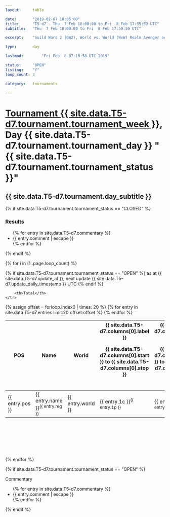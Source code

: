 ```yaml
---
layout: 	table

date: 		"2019-02-07 18:05:00"
title: 		"T5-d7 - Thu  7 Feb 18:00:00 to Fri  8 Feb 17:59:59 UTC"
subtitle: 	"Thu  7 Feb 18:00:00 to Fri  8 Feb 17:59:59 UTC"

excerpt:    "Guild Wars 2 (GW2), World vs. World (WvW) Realm Avenger achivement Tournament. \"Every Kill Counts\""

type:       day

lastmod: 		"Fri Feb  8 07:16:58 UTC 2019"

status:     "OPEN"
listing:    "Y"
loop_count: 3

category: 	tournaments

---
```

<div class="table_header">
    <h1><a href="{{ site.data.T5-d7.tournament.week_url }}">Tournament {{ site.data.T5-d7.tournament.tournament_week }}</a>, Day {{ site.data.T5-d7.tournament.tournament_day }} "{{ site.data.T5-d7.tournament.tournament_status }}"</h1>
    <h2>{{ site.data.T5-d7.tournament.day_subtitle }}</h2> 
</div>

{% if site.data.T5-d7.tournament.tournament_status == "CLOSED" %} 
<div class="commentary">
  <h3>Results</h3>
  <ul>
    {% for entry in site.data.T5-d7.commentary %}
    <li class="commentary_list">{{ entry.comment | escape }}</li>
    {% endfor %}
  </ul>
</div>
{% endif %}


{% for i in (1..page.loop_count) %}

{% if site.data.T5-d7.tournament.tournament_status == "OPEN" %} 
<span class="table_nextupdate">as at {{ site.data.T5-d7.update_at }}, next update {{ site.data.T5-d7.update_daily_timestamp }} UTC</span> 
{% endif %}

<table class="day_table">
  <colgroup>
    <col style="width:18px">
    <col style="width:55px">
    <col style="width:55px">
    <col style="width:12px">
    <col style="width:12px">
    <col style="width:12px">
    <col style="width:12px">
    <col style="width:12px">
    <col style="width:12px">
    <col style="width:12px">
    <col style="width:12px">
    <col style="width:12px">
    <col style="width:12px">
    <col style="width:12px">
    <col style="width:12px">
    <col style="width:12px">
    <col style="width:12px">
    <col style="width:12px">
    <col style="width:12px">
    <col style="width:12px">
    <col style="width:12px">
    <col style="width:12px">
    <col style="width:12px">
    <col style="width:12px">
    <col style="width:12px">
    <col style="width:12px">
    <col style="width:12px">
    <col style="width:18px">
  </colgroup>  
  <thead>
    <tr>
        <th>POS</th>
        <th class="AlignLeft">Name</th>
        <th class="AlignLeft">World</th>

<th><div class="label">{{ site.data.T5-d7.columns[0].label }}<p class="onhover">{{ site.data.T5-d7.columns[0].start }} to {{ site.data.T5-d7.columns[0].stop }}</p></div>​</th>
<th><div class="label">{{ site.data.T5-d7.columns[1].label }}<p class="onhover">{{ site.data.T5-d7.columns[1].start }} to {{ site.data.T5-d7.columns[1].stop }}</p></div>​</th>
<th><div class="label">{{ site.data.T5-d7.columns[2].label }}<p class="onhover">{{ site.data.T5-d7.columns[2].start }} to {{ site.data.T5-d7.columns[2].stop }}</p></div>​</th>
<th><div class="label">{{ site.data.T5-d7.columns[3].label }}<p class="onhover">{{ site.data.T5-d7.columns[3].start }} to {{ site.data.T5-d7.columns[3].stop }}</p></div>​</th>
<th><div class="label">{{ site.data.T5-d7.columns[4].label }}<p class="onhover">{{ site.data.T5-d7.columns[4].start }} to {{ site.data.T5-d7.columns[4].stop }}</p></div>​</th>
<th><div class="label">{{ site.data.T5-d7.columns[5].label }}<p class="onhover">{{ site.data.T5-d7.columns[5].start }} to {{ site.data.T5-d7.columns[5].stop }}</p></div>​</th>
<th><div class="label">{{ site.data.T5-d7.columns[6].label }}<p class="onhover">{{ site.data.T5-d7.columns[6].start }} to {{ site.data.T5-d7.columns[6].stop }}</p></div>​</th>
<th><div class="label">{{ site.data.T5-d7.columns[7].label }}<p class="onhover">{{ site.data.T5-d7.columns[7].start }} to {{ site.data.T5-d7.columns[7].stop }}</p></div>​</th>
<th><div class="label">{{ site.data.T5-d7.columns[8].label }}<p class="onhover">{{ site.data.T5-d7.columns[8].start }} to {{ site.data.T5-d7.columns[8].stop }}</p></div>​</th>
<th><div class="label">{{ site.data.T5-d7.columns[9].label }}<p class="onhover">{{ site.data.T5-d7.columns[9].start }} to {{ site.data.T5-d7.columns[9].stop }}</p></div>​</th>
<th><div class="label">{{ site.data.T5-d7.columns[10].label }}<p class="onhover">{{ site.data.T5-d7.columns[10].start }} to {{ site.data.T5-d7.columns[10].stop }}</p></div>​</th>

<th><div class="label">{{ site.data.T5-d7.columns[11].label }}<p class="onhover">{{ site.data.T5-d7.columns[11].start }} to {{ site.data.T5-d7.columns[11].stop }}</p></div>​</th>
<th><div class="label">{{ site.data.T5-d7.columns[12].label }}<p class="onhover">{{ site.data.T5-d7.columns[12].start }} to {{ site.data.T5-d7.columns[12].stop }}</p></div>​</th>
<th><div class="label">{{ site.data.T5-d7.columns[13].label }}<p class="onhover">{{ site.data.T5-d7.columns[13].start }} to {{ site.data.T5-d7.columns[13].stop }}</p></div>​</th>
<th><div class="label">{{ site.data.T5-d7.columns[14].label }}<p class="onhover">{{ site.data.T5-d7.columns[14].start }} to {{ site.data.T5-d7.columns[14].stop }}</p></div>​</th>
<th><div class="label">{{ site.data.T5-d7.columns[15].label }}<p class="onhover">{{ site.data.T5-d7.columns[15].start }} to {{ site.data.T5-d7.columns[15].stop }}</p></div>​</th>
<th><div class="label">{{ site.data.T5-d7.columns[16].label }}<p class="onhover">{{ site.data.T5-d7.columns[16].start }} to {{ site.data.T5-d7.columns[16].stop }}</p></div>​</th>
<th><div class="label">{{ site.data.T5-d7.columns[17].label }}<p class="onhover">{{ site.data.T5-d7.columns[17].start }} to {{ site.data.T5-d7.columns[17].stop }}</p></div>​</th>
<th><div class="label">{{ site.data.T5-d7.columns[18].label }}<p class="onhover">{{ site.data.T5-d7.columns[18].start }} to {{ site.data.T5-d7.columns[18].stop }}</p></div>​</th>
<th><div class="label">{{ site.data.T5-d7.columns[19].label }}<p class="onhover">{{ site.data.T5-d7.columns[19].start }} to {{ site.data.T5-d7.columns[19].stop }}</p></div>​</th>
<th><div class="label">{{ site.data.T5-d7.columns[20].label }}<p class="onhover">{{ site.data.T5-d7.columns[20].start }} to {{ site.data.T5-d7.columns[20].stop }}</p></div>​</th>

<th><div class="label">{{ site.data.T5-d7.columns[21].label }}<p class="onhover">{{ site.data.T5-d7.columns[21].start }} to {{ site.data.T5-d7.columns[21].stop }}</p></div>​</th>
<th><div class="label">{{ site.data.T5-d7.columns[22].label }}<p class="onhover">{{ site.data.T5-d7.columns[22].start }} to {{ site.data.T5-d7.columns[22].stop }}</p></div>​</th>
<th><div class="label">{{ site.data.T5-d7.columns[23].label }}<p class="onhover">{{ site.data.T5-d7.columns[23].start }} to {{ site.data.T5-d7.columns[23].stop }}</p></div>​</th>

        <th>Total</th>
    </tr>
  </thead>
  {% assign offset = forloop.index0 | times: 20 %}
<tbody>
{% for entry in site.data.T5-d7.entries limit:20 offset:offset %}
  <tr>
    <td class="pl{{ entry.pos }}">{{ entry.pos }}</td>
    <td class="AlignLeft">{{ entry.name }}<sup>{{ entry.reg }}</sup></td>
    <td class="AlignLeft">{{ entry.world }}</td>
    <td class="pl{{ entry.1p }}">{{ entry.1c }}<sup>{{ entry.1p }}</sup></td>
    <td class="pl{{ entry.2p }}">{{ entry.2c }}<sup>{{ entry.2p }}</sup></td>
    <td class="pl{{ entry.3p }}">{{ entry.3c }}<sup>{{ entry.3p }}</sup></td>
    <td class="pl{{ entry.4p }}">{{ entry.4c }}<sup>{{ entry.4p }}</sup></td>
    <td class="pl{{ entry.5p }}">{{ entry.5c }}<sup>{{ entry.5p }}</sup></td>
    <td class="pl{{ entry.6p }}">{{ entry.6c }}<sup>{{ entry.6p }}</sup></td>
    <td class="pl{{ entry.7p }}">{{ entry.7c }}<sup>{{ entry.7p }}</sup></td>
    <td class="pl{{ entry.8p }}">{{ entry.8c }}<sup>{{ entry.8p }}</sup></td>
    <td class="pl{{ entry.9p }}">{{ entry.9c }}<sup>{{ entry.9p }}</sup></td>
    <td class="pl{{ entry.10p }}">{{ entry.10c }}<sup>{{ entry.10p }}</sup></td>
    <td class="pl{{ entry.11p }}">{{ entry.11c }}<sup>{{ entry.11p }}</sup></td>
    <td class="pl{{ entry.12p }}">{{ entry.12c }}<sup>{{ entry.12p }}</sup></td>
    <td class="pl{{ entry.13p }}">{{ entry.13c }}<sup>{{ entry.13p }}</sup></td>
    <td class="pl{{ entry.14p }}">{{ entry.14c }}<sup>{{ entry.14p }}</sup></td>
    <td class="pl{{ entry.15p }}">{{ entry.15c }}<sup>{{ entry.15p }}</sup></td>
    <td class="pl{{ entry.16p }}">{{ entry.16c }}<sup>{{ entry.16p }}</sup></td>
    <td class="pl{{ entry.17p }}">{{ entry.17c }}<sup>{{ entry.17p }}</sup></td>
    <td class="pl{{ entry.18p }}">{{ entry.18c }}<sup>{{ entry.18p }}</sup></td>
    <td class="pl{{ entry.19p }}">{{ entry.19c }}<sup>{{ entry.19p }}</sup></td>
    <td class="pl{{ entry.20p }}">{{ entry.20c }}<sup>{{ entry.20p }}</sup></td>
    <td class="pl{{ entry.21p }}">{{ entry.21c }}<sup>{{ entry.21p }}</sup></td>
    <td class="pl{{ entry.22p }}">{{ entry.22c }}<sup>{{ entry.22p }}</sup></td>
    <td class="pl{{ entry.23p }}">{{ entry.23c }}<sup>{{ entry.23p }}</sup></td>
    <td class="pl{{ entry.24p }}">{{ entry.24c }}<sup>{{ entry.24p }}</sup></td>
    <td>{{ entry.total }}</td>
  </tr>
{% endfor %}  
</tbody>
</table>
<div class="leaderboard">
  <script async src="//pagead2.googlesyndication.com/pagead/js/adsbygoogle.js"></script>
  <!-- 728x90 -->
  <ins class="adsbygoogle"
       style="display:inline-block;width:728px;height:90px"
       data-ad-client="ca-pub-3274917281288240"
       data-ad-slot="3870538733"></ins>
  <script>
  (adsbygoogle = window.adsbygoogle || []).push({});
  </script>    
</div>
<br />
{% endfor %}

{% if site.data.T5-d7.tournament.tournament_status == "OPEN" %} 
<div class="commentary">
  <span class="commentary_title">Commentary</span>
  <ul>
    {% for entry in site.data.T5-d7.commentary %}
    <li class="commentary_list">{{ entry.comment | escape }}</li>
    {% endfor %}
  </ul>
</div>
{% endif %}


